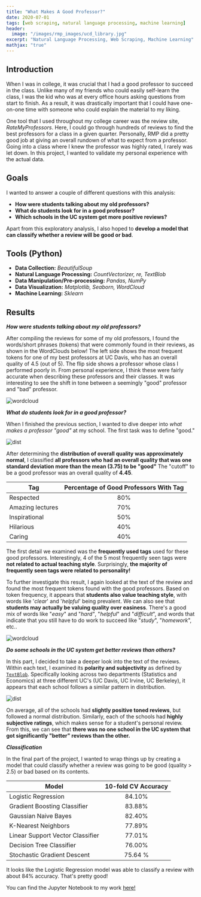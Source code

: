 ```yaml
---
title: "What Makes A Good Professor?"
date: 2020-07-01
tags: [web scraping, natural language processing, machine learning]
header:
  image: "/images/rmp_images/ucd_library.jpg"
excerpt: "Natural Language Processing, Web Scraping, Machine Learning"
mathjax: "true"
---
```

## Introduction

When I was in college, it was crucial that I had a good professor to succeed in the class. Unlike many of my friends who could easily self-learn the class, I was the kid who was at every office hours asking questions from start to finish. As a result, it was drastically important that I could have one-on-one time with someone who could explain the material to my liking.

One tool that I used throughout my college career was the review site, *RateMyProfessors*. Here, I could go through hundreds of reviews to find the best professors for a class in a given quarter. Personally, RMP did a pretty good job at giving an overall rundown of what to expect from a professor. Going into a class where I knew the professor was highly rated, I rarely was let down. In this project, I wanted to validate my personal experience with the actual data.

## Goals

I wanted to answer a couple of different questions with this analysis:

* **How were students talking about my old professors?**
* **What do students look for in a good professor?**
* **Which schools in the UC system get more positive reviews?**

Apart from this exploratory analysis, I also hoped to **develop a model that can classify whether a review will be good or bad**.

## Tools (Python)

* **Data Collection:** *BeautifulSoup*
* **Natural Language Processing:** *CountVectorizer, re, TextBlob*
* **Data Manipulation/Pre-processing:** *Pandas, NumPy*
* **Data Visualization:** *Matplotlib, Seaborn, WordCloud*
* **Machine Learning:** *Sklearn*

## Results

***How were students talking about my old professors?***

After compiling the reviews for some of my old professors, I found the words/short phrases (tokens) that were commonly found in their reviews, as shown in the WordClouds below! The left side shows the most frequent tokens for one of my best professors at UC Davis, who has an overall quality of 4.5 (out of 5). The flip side shows a professor whose class I performed poorly in. From personal experience, I think these were fairly accurate when describing these professors and their classes. It was interesting to see the shift in tone between a seemingly "good" professor and "bad" professor.

<img src="{{ site.url }}{{ site.baseurl }}/images/rmp_images/wordcloud_copy.png" alt="wordcloud">

***What do students look for in a good professor?***

When I finished the previous section, I wanted to dive deeper into *what makes a professor "good"* at my school. The first task was to define "good."

<img src="{{ site.url }}{{ site.baseurl }}/images/rmp_images/quality_dist_copy.png" alt="dist">

After determining the **distribution of overall quality was approximately normal**, I classified **all professors who had an overall quality that was one standard deviation more than the mean (3.75) to be "good"** The "cutoff" to be a good professor was an overall quality of **4.45**.

| Tag       | Percentage of Good Professors With Tag|
| ------------- |:-------------:|
| Respected| 80% |
| Amazing lectures| 70% |   
| Inspirational | 50% |
| Hilarious | 40% |
| Caring | 40% |

The first detail we examined was the **frequently used tags** used for these good professors. Interestingly, 4 of the 5 most frequently seen tags were **not related to actual teaching style**. Surprisingly, **the majority of frequently seen tags were related to personality!**

To further investigate this result, I again looked at the text of the review and found the most frequent tokens found with the good professors. Based on token frequency, it appears that **students also value teaching style**, with words like '*clear*' and '*helpful*' being prevalent. We can also see that **students may actually be valuing quality over easiness**. There's a good mix of words like "*easy*" and "*hard"*, "*helpful*" and "*difficult*", and words that indicate that you still have to do work to succeed like "*study*", "*homework*", etc..

<img src="{{ site.url }}{{ site.baseurl }}/images/rmp_images/good_prof_copy.png" alt="wordcloud">

***Do some schools in the UC system get better reviews than others?***

In this part, I decided to take a deeper look into the text of the reviews. Within each text, I examined its **polarity and subjectivity** as defined by [`TextBlob`](https://textblob.readthedocs.io/en/dev/). Specifically looking across two departments (Statistics and Economics) at three different UC's (UC Davis, UC Irvine, UC Berkeley), it appears that each school follows a similar pattern in distribution.

<img src="{{ site.url }}{{ site.baseurl }}/images/rmp_images/schools_copy.png" alt="dist">

On average, all of the schools had **slightly positive toned reviews**, but followed a normal distribution. Similarly, each of the schools had **highly subjective ratings**, which makes sense for a student's personal review. From this, we can see that **there was no one school in the UC system that got significantly "better" reviews than the other.**

***Classification***

In the final part of the project, I wanted to wrap things up by creating a model that could classify whether a review was going to be good (quality > 2.5) or bad based on its contents.

| Model      | 10-fold CV Accuracy|
| ------------- |:-------------:|
| Logistic Regression| 84.10% |
| Gradient Boosting Classifier| 83.88% |   
| Gaussian Naive Bayes| 82.40% |
| K-Nearest Neighbors | 77.89% |
| Linear Support Vector Classifier | 77.01% |
| Decision Tree Classifier | 76.00% |
| Stochastic Gradient Descent | 75.64 % |

It looks like the Logistic Regression model was able to classify a review with about 84% accuracy. That's pretty good!

You can find the Jupyter Notebook to my work [here!](https://nbviewer.jupyter.org/github/tylerchang23/ratemyprof/blob/master/RMP_FINAL.ipynb)
